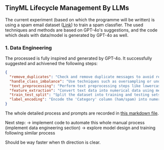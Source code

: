 ## TinyML Lifecycle Management By LLMs

The current experiment (based on which the programme will be written) is using a spam email dataset ([Link](https://www.kaggle.com/datasets/abdallahwagih/spam-emails/data)) to train a spam classfier. The used techniques and methods are based on GPT-4o's suggestions, and the code which deals with data/model is generated by GPT-4o as well.

### 1. Data Engineering

The processed is fully inspired and generated by GPT-4o. It successfully suggested and achivened the following steps:

```json
{
  "remove_duplicates": "Check and remove duplicate messages to avoid redundancy.",
  "handle_class_imbalance": "Use techniques such as oversampling or undersampling to balance the number of ham and spam messages.",
  "text_preprocessing": "Perform text preprocessing steps like lowercasing, removing punctuation, stopwords, and stemming/lemmatization on the 'Message' column.",
  "feature_extraction": "Convert text data into numerical data using methods like TF-IDF or word embeddings.",
  "train_test_split": "Split the dataset into training and testing sets to evaluate model performance.",
  "label_encoding": "Encode the 'Category' column (ham/spam) into numerical labels for model training."
}
```

The whole detailed process and prompts are recorded in [this markdown file](./Tenantive-prompts-and-experiment-processes.md).

Next step:
-> implement code to automate this whole manual process (implement data engineering section)
-> explore model design and training following similar process

Should be way faster when th direction is clear.
